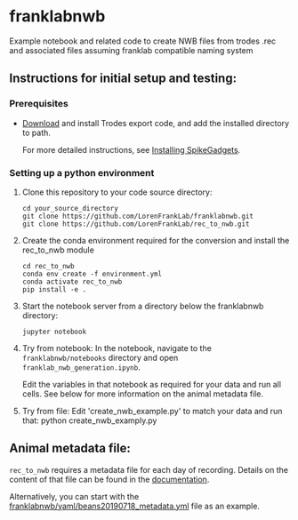 # franklabnwb

Example notebook and related code to create NWB files from trodes .rec and associated files assuming franklab
compatible naming system

## Instructions for initial setup and testing: 

### Prerequisites

- [Download](https://bitbucket.org/mkarlsso/trodes/downloads/) and install Trodes export code, and add the installed directory to path.

    For more detailed instructions, see [Installing SpikeGadgets](installing_spikegadgets.md).



### Setting up a python environment

1. Clone this repository to your code source directory:
    
    ```
    cd your_source_directory
    git clone https://github.com/LorenFrankLab/franklabnwb.git
    git clone https://github.com/LorenFrankLab/rec_to_nwb.git
    ```

2. Create the conda environment required for the conversion and install the rec_to_nwb module

    ```
    cd rec_to_nwb
    conda env create -f environment.yml
    conda activate rec_to_nwb
    pip install -e .
    ```

3. Start the notebook server from a directory below the franklabnwb directory:

    ```
    jupyter notebook
    ```

4. Try from notebook: 
    In the notebook, navigate to the `franklabnwb/notebooks` directory and open
    `franklab_nwb_generation.ipynb`.

     Edit the variables in that notebook as required for your data and run all cells. See below for more
    information on the animal metadata file.

5. Try from file:
    Edit 'create_nwb_example.py' to match your data and run that:
    python create_nwb_examply.py


## Animal metadata file:

`rec_to_nwb` requires a metadata file for each day of recording. Details on the content of that file can
be found in the
[documentation](https://novelaneuro.github.io/rec_to_nwb-docs/README.html#how-to-use-it).

Alternatively, you can start with the [franklabnwb/yaml/beans20190718_metadata.yml](yaml/beans20190718_metadata.yml) file as an example.
